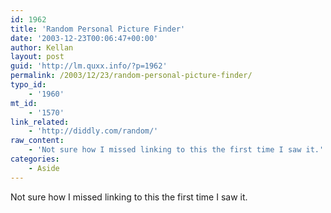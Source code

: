```yaml
---
id: 1962
title: 'Random Personal Picture Finder'
date: '2003-12-23T00:06:47+00:00'
author: Kellan
layout: post
guid: 'http://lm.quxx.info/?p=1962'
permalink: /2003/12/23/random-personal-picture-finder/
typo_id:
    - '1960'
mt_id:
    - '1570'
link_related:
    - 'http://diddly.com/random/'
raw_content:
    - 'Not sure how I missed linking to this the first time I saw it.'
categories:
    - Aside
---
```


Not sure how I missed linking to this the first time I saw it.